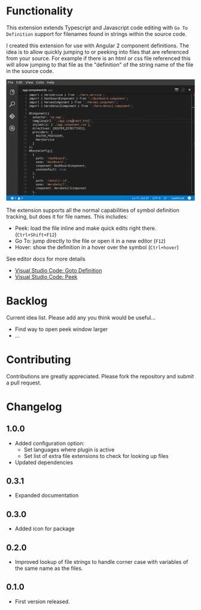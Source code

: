 # Functionality

This extension extends Typescript and Javascript code editing with `Go To Definition` support for filenames found in strings within the source code.

I created this extension for use with Angular 2 component definitions. The idea is to allow quickly jumping to or peeking into files that are referenced from your source.  For example if there is an html or css file referenced this will allow jumping to that file as the "definition" of the string name of the file in the source code.

![working](images/working.gif)

The extension supports all the normal capabilities of symbol definition tracking, but does it for file names.  This includes:

 * Peek: load the file inline and make quick edits right there. (`Ctrl+Shift+F12`)
 * Go To: jump directly to the file or open it in a new editor (`F12`)
 * Hover: show the definition in a hover over the symbol (`Ctrl+hover`)

See editor docs for more details
 * [Visual Studio Code: Goto Definition](https://code.visualstudio.com/docs/editor/editingevolved#_go-to-definition)
 * [Visual Studio Code: Peek](https://code.visualstudio.com/docs/editor/editingevolved#_peek)

# Backlog

Current idea list.  Please add any you think would be useful...

  * Find way to open peek window larger
  * ...

# Contributing

Contributions are greatly appreciated.  Please fork the repository and submit a pull request.

# Changelog

## 1.0.0

  * Added configuration option:
    * Set languages where plugin is active
    * Set list of extra file extensions to check for looking up files
  * Updated dependencies

## 0.3.1

  * Expanded documentation

## 0.3.0

  * Added icon for package

## 0.2.0

  * Improved lookup of file strings to handle corner case with variables of the same name as the files.

## 0.1.0

  * First version released.

